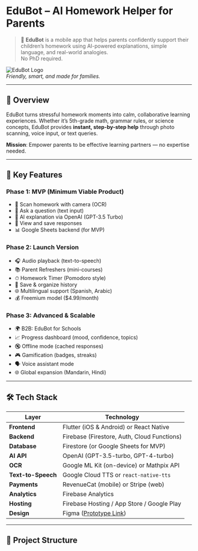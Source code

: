 # EduBot – AI Homework Helper for Parents

> 🤖 **EduBot** is a mobile app that helps parents confidently support their children’s homework using AI-powered explanations, simple language, and real-world analogies.  
> No PhD required.

![EduBot Logo](icons/edubot-robot.svg)  
*Friendly, smart, and made for families.*

---

## 🚀 Overview

EduBot turns stressful homework moments into calm, collaborative learning experiences. Whether it’s 5th-grade math, grammar rules, or science concepts, EduBot provides **instant, step-by-step help** through photo scanning, voice input, or text queries.

**Mission**: Empower parents to be effective learning partners — no expertise needed.

---

## 🎯 Key Features

### Phase 1: MVP (Minimum Viable Product)
- 📸 Scan homework with camera (OCR)
- 💬 Ask a question (text input)
- 🤖 AI explanation via OpenAI (GPT-3.5 Turbo)
- 📝 View and save responses
- 📊 Google Sheets backend (for MVP)

### Phase 2: Launch Version
- 🎧 Audio playback (text-to-speech)
- 📚 Parent Refreshers (mini-courses)
- ⏱ Homework Timer (Pomodoro style)
- 💾 Save & organize history
- 🌐 Multilingual support (Spanish, Arabic)
- 💰 Freemium model ($4.99/month)

### Phase 3: Advanced & Scalable
- 🌍 B2B: EduBot for Schools
- 📈 Progress dashboard (mood, confidence, topics)
- 🔇 Offline mode (cached responses)
- 🎮 Gamification (badges, streaks)
- 🗣️ Voice assistant mode
- 🌐 Global expansion (Mandarin, Hindi)

---

## 🛠️ Tech Stack

| Layer | Technology |
|------|-----------|
| **Frontend** | Flutter (iOS & Android) or React Native |
| **Backend** | Firebase (Firestore, Auth, Cloud Functions) |
| **Database** | Firestore (or Google Sheets for MVP) |
| **AI API** | OpenAI (GPT-3.5-turbo, GPT-4-turbo) |
| **OCR** | Google ML Kit (on-device) or Mathpix API |
| **Text-to-Speech** | Google Cloud TTS or `react-native-tts` |
| **Payments** | RevenueCat (mobile) or Stripe (web) |
| **Analytics** | Firebase Analytics |
| **Hosting** | Firebase Hosting / App Store / Google Play |
| **Design** | Figma ([Prototype Link](https://figma.com/design/4jWZ6Yl0vY7rO6uQ9k9N2X)) |

---

## 📂 Project Structure
